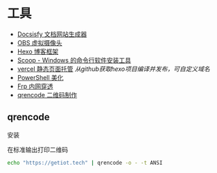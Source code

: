 # 工具

* [Docsisfy 文档网站生成器](https://docsify.js.org/#/zh-cn/)
* [OBS 虚拟摄像头](note/tools/obs.md)
* [Hexo 博客框架](note/tools/hexo.md)
* [Scoop - Windows 的命令行软件安装工具](note/tools/scoop.md)
* [vercel 静态页面托管](https://vercel.com/) *从github获取hexo项目编译并发布，可自定义域名*
* [PowerShell 美化](https://ohmyposh.dev/)
* [Frp 内网穿透](https://github.com/fatedier/frp)
* [qrencode 二维码制作](#qrencode)

## qrencode

安装

在标准输出打印二维码
```sh
echo "https://getiot.tech" | qrencode -o - -t ANSI
```